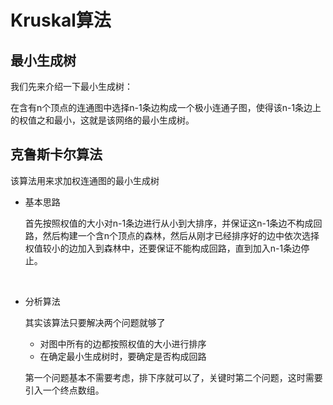 # Kruskal算法   



## 最小生成树   

我们先来介绍一下最小生成树：       

在含有n个顶点的连通图中选择n-1条边构成一个极小连通子图，使得该n-1条边上的权值之和最小，这就是该网络的最小生成树。       



## 克鲁斯卡尔算法    

该算法用来求加权连通图的最小生成树      

* 基本思路

  首先按照权值的大小对n-1条边进行从小到大排序，并保证这n-1条边不构成回路，然后构建一个含n个顶点的森林，然后从刚才已经排序好的边中依次选择权值较小的边加入到森林中，还要保证不能构成回路，直到加入n-1条边停止。      

  ​

* 分析算法       

  其实该算法只要解决两个问题就够了

  * 对图中所有的边都按照权值的大小进行排序
  * 在确定最小生成树时，要确定是否构成回路     

  第一个问题基本不需要考虑，排下序就可以了，关键时第二个问题，这时需要引入一个终点数组。    

  ​